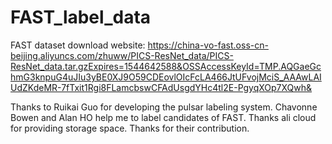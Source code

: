 # FAST_label_data
FAST dataset download website:
https://china-vo-fast.oss-cn-beijing.aliyuncs.com/zhuww/PICS-ResNet_data/PICS-ResNet_data.tar.gzExpires=1544642588&OSSAccessKeyId=TMP.AQGaeGchmG3knpuG4uJIu3yBE0XJ9O59CDEovlOIcFcLA466JtUFvojMciS_AAAwLAIUdZKdeMR-7fTxit1Rgi8FLamcbswCFAdUsgdYHc4tl2E-PgyqXOp7XQwh&

Thanks to Ruikai Guo for developing the pulsar labeling system. Chavonne Bowen and Alan HO help me to label candidates of FAST. Thanks ali cloud for providing storage space. Thanks for their contribution.
